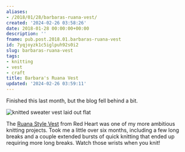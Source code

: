 ```yaml
---
aliases:
- /2018/01/28/barbaras-ruana-vest/
created: '2024-02-26 03:58:26'
date: 2018-01-28 00:00:00+00:00
description: ''
fname: pub.post.2018.01.barbaras-ruana-vest
id: 7yqjoyzk1c5iglpuh92s0i2
slug: barbaras-ruana-vest
tags:
- knitting
- vest
- craft
title: Barbara's Ruana Vest
updated: '2024-02-26 03:59:11'
---
```


Finished this last month, but the blog fell behind a bit.

![knitted sweater vest laid out flat](assets/img/2018/cover-2018-01-28.jpg)

<!--more-->

The [Ruana Style Vest](http://www.redheart.com/free-patterns/ruana-style-vest) from Red Heart was one of my more ambitious knitting projects. Took me a little over six months, including a few long breaks and a couple extended bursts of quick knitting that ended up requiring more long breaks. Watch those wrists when you knit!